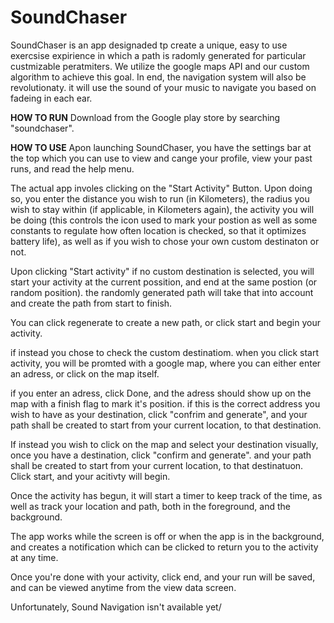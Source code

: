 # SoundChaser
SoundChaser is an app designaded tp create a unique, easy to use exercsise expirience in which a path is radomly generated
for particular custmizable peratmiters. We utilize the google maps API and our custom algorithm to achieve this goal. In
end, the navigation system will also be revolutionaty. it will use the sound of your music to navigate you based on fadeing in
each ear.

**HOW TO RUN**
Download from the Google play store by searching "soundchaser".

**HOW TO USE**
Apon launching SoundChaser, you have the settings bar at the top which you can use to view and cange your profile, view your
past runs, and read the help menu.

The actual app involes clicking on the "Start Activity" Button. Upon doing so, you enter the distance you wish to run (in
Kilometers), the radius you wish to stay within (if applicable, in Kilometers again), the activity you will be doing (this controls the icon used to mark your postion as well as some constants to regulate how often location is checked, so that it optimizes battery life), as well as if you wish to chose your own custom destinaton or not.

Upon clicking "Start activity" if no custom destination is selected, you will start your activity at the current possition, and end at the same postion (or random position). the randomly generated path will take that into account and create the path from start to finish.

You can click regenerate to create a new path, or click start and begin your activity.

if instead you chose to check the custom destinatiom. when you click start activity, you will be promted with a google map, where you can either enter an adress, or click on the map itself.

if you enter an adress, click Done, and the adress should show up on the map with a finish flag to mark it's position. if this is the correct address you wish to have as your destination, click "confrim and generate", and your path shall be created to start from your current location, to that destination.

If instead you wish to click on the map and select your destination visually, once you have a destination, click "confirm and generate". and your path shall be created to start from your current location, to that destinatuon. Click start, and your acitivty will begin.

Once the activity has begun, it will start a timer to keep track of the time, as well as track your location and path, both in the foreground, and the background.

The app works while the screen is off or when the app is in the background, and creates a notification which can be clicked to return you to the activity at any time.

Once you're done with your activity, click end, and your run will be saved, and can be viewed anytime from the view data screen.

Unfortunately, Sound Navigation isn't available yet/
